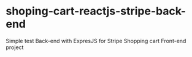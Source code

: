 # shoping-cart-reactjs-stripe-back-end
Simple test Back-end with ExpresJS for Stripe Shopping cart Front-end project

